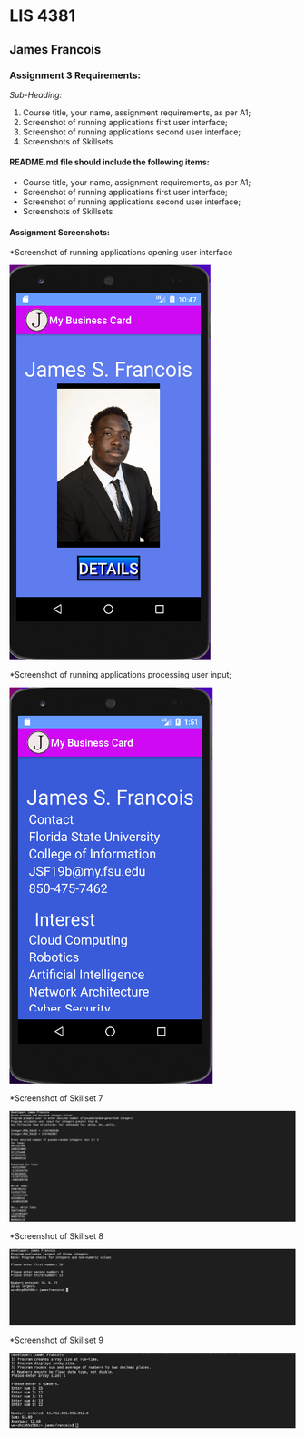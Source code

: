 # LIS 4381 

## James Francois

### Assignment 3 Requirements:

*Sub-Heading:*

1. Course title, your name, assignment requirements, as per A1; 
2. Screenshot of running applications first user interface; 
3. Screenshot of running applications second user interface;
4. Screenshots of Skillsets 

#### README.md file should include the following items:

* Course title, your name, assignment requirements, as per A1; 
* Screenshot of running applications first user interface; 
* Screenshot of running applications second user interface;
* Screenshots of Skillsets 

#### Assignment Screenshots:

*Screenshot of running applications opening user interface 

![Second user interface Screenshot](img/First.png)

*Screenshot of running applications processing user input; 

![Running applications processing user input](img/Second.png) 

*Screenshot of Skillset 7

![Skillset 7: Random Number Generator Validation](img/Skillset7.png)

*Screenshot of Skillset 8

![Skillset 8: Largest of 3 Numbers](img/Skillset8.png)

*Screenshot of Skillset 9

![Skillset 9:Array Runtime Data Validation](img/Skillset9.png)

